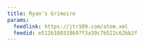 ```yaml
---
title: Ryan's Grimoire
params:
  feedlink: https://jtr109.com/atom.xml
  feedid: e512b180318697f3a39c7b522c62bb2f
---
```

